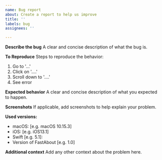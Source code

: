 ```yaml
---
name: Bug report
about: Create a report to help us improve
title: ''
labels: bug
assignees: ''

---
```


**Describe the bug**
A clear and concise description of what the bug is.

**To Reproduce**
Steps to reproduce the behavior:
1. Go to '...'
2. Click on '....'
3. Scroll down to '....'
4. See error

**Expected behavior**
A clear and concise description of what you expected to happen.

**Screenshots**
If applicable, add screenshots to help explain your problem.

**Used versions:**
 - macOS: [e.g. macOS 10.15.3]
 - iOS: [e.g. iOS13.1]
 - Swift [e.g. 5.1]:
 - Version of FastAbout [e.g. 1.0]

**Additional context**
Add any other context about the problem here.
